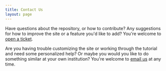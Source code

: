 ```yaml
---
title: Contact Us
layout: page
---
```


Have questions about the repository, or how to contribute? Any suggestions for how to 
  improve the site or a feature you'd like to add? You're welcome to 
  <a target="_blank" href="https://github.com/rochester-rcl/rochester-rcl.github.io/issues/new">open a ticket</a>.

Are you having trouble customizing the site or working through the tutorial and need some
  personalized help? Or maybe you would you like to do something similar at your own
  institution? You're welcome to <a href="mailto:ssiddiqui@library.rochester.edu">email us</a> at any time. 
